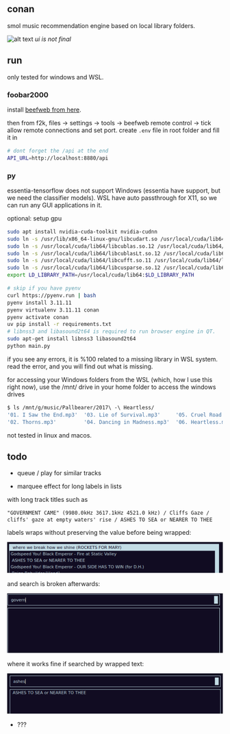 ## conan
smol music recommendation engine based on local library folders.


![alt text](image.png)
*ui is not final*
## run
only tested for windows and WSL.

### foobar2000
install [beefweb from here](https://github.com/hyperblast/beefweb/releases/tag/v0.8). 

then from f2k, files -> settings -> tools -> beefweb remote control -> tick allow remote connections and set port. create `.env` file in root folder and fill it in
```bash
# dont forget the /api at the end
API_URL=http://localhost:8880/api
```
### py
essentia-tensorflow does not support Windows (essentia have support, but we need the classifier models). WSL have auto passthrough for X11, so we can run any GUI applications in it.

optional: setup gpu
```bash
sudo apt install nvidia-cuda-toolkit nvidia-cudnn
sudo ln -s /usr/lib/x86_64-linux-gnu/libcudart.so /usr/local/cuda/lib64/libcudart.so.11.0
sudo ln -s /usr/local/cuda/lib64/libcublas.so.12 /usr/local/cuda/lib64/libcublas.so.11
sudo ln -s /usr/local/cuda/lib64/libcublasLt.so.12 /usr/local/cuda/lib64/libcublasLt.so.11
sudo ln -s /usr/local/cuda/lib64/libcufft.so.11 /usr/local/cuda/lib64/libcufft.so.10
sudo ln -s /usr/local/cuda/lib64/libcusparse.so.12 /usr/local/cuda/lib64/libcusparse.so.11
export LD_LIBRARY_PATH=/usr/local/cuda/lib64:$LD_LIBRARY_PATH
```

```bash
# skip if you have pyenv
curl https://pyenv.run | bash
pyenv install 3.11.11
pyenv virtualenv 3.11.11 conan
pyenv activate conan
uv pip install -r requirements.txt
# libnss3 and libasound2t64 is required to run browser engine in QT.
sudo apt-get install libnss3 libasound2t64
python main.py
```
if you see any errors, it is %100 related to a missing library in WSL system. read the error, and you will find out what is missing. 

for accessing your Windows folders from the WSL (which, how I use this right now), use the /mnt/ drive in your home folder to access the windows drives
```bash
$ ls /mnt/g/music/Pallbearer/2017\ -\ Heartless/
'01. I Saw the End.mp3'  '03. Lie of Survival.mp3'     '05. Cruel Road.mp3'  '07. A Plea for Understanding.mp3'   folder.jpg
'02. Thorns.mp3'         '04. Dancing in Madness.mp3'  '06. Heartless.mp3'    
```

not tested in linux and macos. 


## todo

- queue / play for similar tracks

- marquee effect for long labels in lists

with long track titles such as 
```
"GOVERNMENT CAME" (9980.0kHz 3617.1kHz 4521.0 kHz) / Cliffs Gaze / cliffs' gaze at empty waters' rise / ASHES TO SEA or NEARER TO THEE
```
labels wraps without preserving the value before being wrapped:

![alt text](./static/t1.png)

and search is broken afterwards:

![alt text](./static/t2.png)

where it works fine if searched by wrapped text:

![alt text](./static/t3.png)

- ???